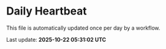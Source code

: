 # Daily Heartbeat
This file is automatically updated once per day by a workflow.

Last update: **2025-10-22 05:31:02 UTC**
